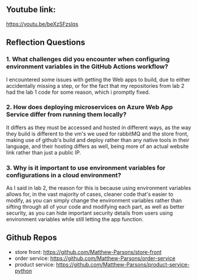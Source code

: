 ## Youtube link: 
https://youtu.be/beXzSFzslqs

## Reflection Questions
### 1. What challenges did you encounter when configuring environment variables in the GitHub Actions workflow?
I encountered some issues with getting the Web apps to build, due to either accidentally missing a step, or for the fact that my repositories from lab 2 had the lab 1 code for some reason, which i promptly fixed.

### 2. How does deploying microservices on Azure Web App Service differ from running them locally?
It differs as they must be accessed and hosted in different ways, as the way they build is different to the vm's we used for rabbitMQ and the store front, making use of github's build and deploy rather than any native tools in their language, and their hosting differs as well, being more of an actual website link rather than just a public IP.

### 3. Why is it important to use environment variables for configurations in a cloud environment?
As I said in lab 2, the reason for this is because using environment variables allows for, in the vast majority of cases, cleaner code that's easier to modify, as you can simply change the environment variables rather than sifting through all of your code and modifying each part, as well as better security, as you can hide important security details from users using environment variables while still letting the app function.

## Github Repos
- store front: https://github.com/Matthew-Parsons/store-front
- order service: https://github.com/Matthew-Parsons/order-service
- product service: https://github.com/Matthew-Parsons/product-service-python
